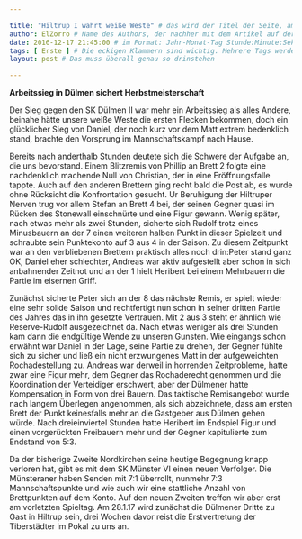 ```yaml
---

title: "Hiltrup I wahrt weiße Weste" # das wird der Titel der Seite, am besten in Anführungszeichen (z.B. wenn er Sonderzeichen enthält)
author: ElZorro # Name des Authors, der nachher mit dem Artikel auf der Seite angezeigt wird; das ist unabhängig vom github-Benutzernamen
date: 2016-12-17 21:45:00 # im Format: Jahr-Monat-Tag Stunde:Minute:Sekunde, die Uhrzeit ist optional
tags: [ Erste ] # Die eckigen Klammern sind wichtig. Mehrere Tags werden durch Kommas separiert
layout: post # Das muss überall genau so drinstehen

---
```

**Arbeitssieg in Dülmen sichert Herbstmeisterschaft** 

Der Sieg gegen den SK Dülmen II war mehr ein Arbeitssieg als alles Andere, beinahe hätte unsere weiße Weste die ersten Flecken bekommen, doch ein glücklicher Sieg von Daniel, der noch kurz vor dem Matt extrem bedenklich stand, brachte den Vorsprung im Mannschaftskampf nach Hause.
<!-- continue -->
Bereits nach anderthalb Stunden deutete sich die Schwere der Aufgabe an, die uns bevorstand. Einem Blitzremis von Phillip an Brett 2 folgte eine nachdenklich machende Null von Christian, der in eine Eröffnungsfalle tappte. Auch auf den anderen Brettern ging recht bald die Post ab, es wurde ohne Rücksicht die Konfrontation gesucht. Ur Beruhigung der Hiltruper Nerven trug vor allem Stefan an Brett 4 bei, der seinen Gegner quasi im Rücken des Stonewall einschnürte und eine Figur gewann. Wenig später, nach etwas mehr als zwei Stunden, sicherte sich Rudolf trotz eines Minusbauern an der 7 einen weiteren halben Punkt in dieser Spielzeit und schraubte sein Punktekonto auf 3 aus 4 in der Saison. Zu diesem Zeitpunkt war an den verbliebenen Brettern praktisch alles noch drin:Peter stand ganz OK, Daniel eher schlechter, Andreas war aktiv aufgestellt aber schon in sich anbahnender Zeitnot und an der 1 hielt Heribert bei einem Mehrbauern die Partie im eisernen Griff.

Zunächst sicherte Peter sich an der 8 das nächste Remis, er spielt wieder eine sehr solide Saison und rechtfertigt nun schon in seiner dritten Partie des Jahres das in ihn gesetzte Vertrauen. Mit 2 aus 3 steht er ähnlich wie Reserve-Rudolf ausgezeichnet da. Nach etwas weniger als drei Stunden kam dann die endgültige Wende zu unseren Gunsten. Wie eingangs schon erwähnt war Daniel in der Lage, seine Partie zu drehen, der Gegner fühlte sich zu sicher und ließ ein nicht erzwungenes Matt in der aufgeweichten Rochadestellung zu. Andreas war derweil in horrenden Zeitprobleme, hatte zwar eine Figur mehr, dem Gegner das Rochaderecht genommen und die Koordination der Verteidiger erschwert, aber der Dülmener hatte Kompensation in Form von drei Bauern. Das taktische Remisangebot wurde nach langem Überlegen angenommen, als sich abzeichnete, dass am ersten Brett der Punkt keinesfalls mehr an die Gastgeber aus Dülmen gehen würde. Nach dreieinviertel Stunden hatte Heribert im Endspiel Figur und einen vorgerückten Freibauern mehr und der Gegner kapitulierte zum Endstand von 5:3.

Da der bisherige Zweite Nordkirchen seine heutige Begegnung knapp verloren hat, gibt es mit dem SK Münster VI einen neuen Verfolger. Die Münsteraner haben Senden mit 7:1 überrollt, nunmehr 7:3 Mannschaftspunkte und wie auch wir eine stattliche Anzahl von Brettpunkten auf dem Konto. Auf den neuen Zweiten treffen wir aber erst am vorletzten Spieltag. Am 28.1.17 wird zunächst die Dülmener Dritte zu Gast in Hiltrup sein, drei Wochen davor reist die Erstvertretung der Tiberstädter im Pokal zu uns an.
